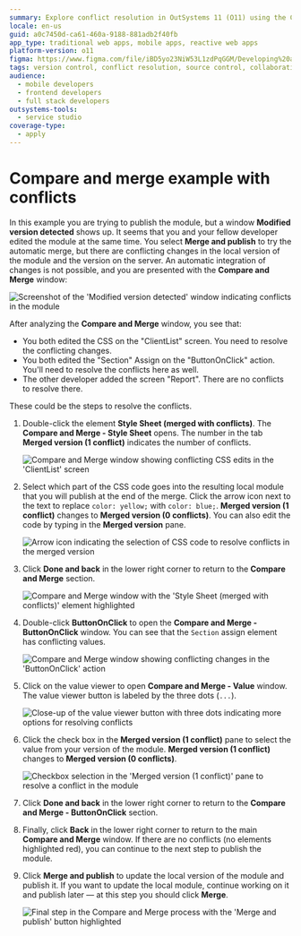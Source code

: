```yaml
---
summary: Explore conflict resolution in OutSystems 11 (O11) using the Compare and Merge feature for simultaneous module edits.
locale: en-us
guid: a0c7450d-ca61-460a-9188-881adb2f40fb
app_type: traditional web apps, mobile apps, reactive web apps
platform-version: o11
figma: https://www.figma.com/file/iBD5yo23NiW53L1zdPqGGM/Developing%20an%20Application?node-id=280:147
tags: version control, conflict resolution, source control, collaboration, development best practices
audience:
  - mobile developers
  - frontend developers
  - full stack developers
outsystems-tools:
  - service studio
coverage-type:
  - apply
---
```


# Compare and merge example with conflicts

In this example you are trying to publish the module, but a window **Modified version detected** shows up. It seems that you and your fellow developer edited the module at the same time. You select **Merge and publish** to try the automatic merge, but there are conflicting changes in the local version of the module and the version on the server. An automatic integration of changes is not possible, and you are presented with the **Compare and Merge** window:

![Screenshot of the 'Modified version detected' window indicating conflicts in the module](images/conflicts-detected.png "Conflicts Detected Window")

After analyzing the **Compare and Merge** window, you see that:

* You both edited the CSS on the "ClientList" screen. You need to resolve the conflicting changes.
* You both edited the "Section" Assign on the "ButtonOnClick" action. You'll need to resolve the conflicts here as well.
* The other developer added the screen "Report". There are no conflicts to resolve there.

These could be the steps to resolve the conflicts.

1. Double-click the element **Style Sheet (merged with conflicts)**. The **Compare and Merge - Style Sheet** opens. The number in the tab **Merged version (1 conflict)** indicates the number of conflicts.

    ![Compare and Merge window showing conflicting CSS edits in the 'ClientList' screen](images/conflicts-text.png "Compare and Merge - Style Sheet")

1. Select which part of the CSS code goes into the resulting local module that you will publish at the end of the merge. Click the arrow icon next to the text to replace `color: yellow;` with  `color: blue;`. **Merged version (1 conflict)** changes to  **Merged version (0 conflicts)**. You can also edit the code by typing in the **Merged version** pane.

    ![Arrow icon indicating the selection of CSS code to resolve conflicts in the merged version](images/conflicts-text-orange-arrow.png "Resolving CSS Conflicts")

1. Click **Done and back** in the lower right corner to return to the **Compare and Merge** section.

    ![Compare and Merge window with the 'Style Sheet (merged with conflicts)' element highlighted](images/merge-example-compare-ss.png "Compare and Merge Section")

1. Double-click **ButtonOnClick** to open the **Compare and Merge - ButtonOnClick** window. You can see that the `Section` assign element has conflicting values.

    ![Compare and Merge window showing conflicting changes in the 'ButtonOnClick' action](images/visual-element-changes.png "Compare and Merge - ButtonOnClick")

1. Click on the value viewer to open **Compare and Merge - Value** window. The value viewer button is labeled by the three dots (`...`).

    ![Close-up of the value viewer button with three dots indicating more options for resolving conflicts](images/visual-element-value-viewer-button.png "Value Viewer Button")

1. Click the check box in the  **Merged version (1 conflict)** pane to select the value from your version of the module. **Merged version (1 conflict)** changes to **Merged version (0 conflicts)**.

    ![Checkbox selection in the 'Merged version (1 conflict)' pane to resolve a conflict in the module](images/text-changes-checkbox.png "Selecting Merged Version Value")

1. Click **Done and back** in the lower right corner to return to the **Compare and Merge - ButtonOnClick** section.

1. Finally, click **Back** in the lower right corner to return to the main **Compare and Merge** window. If there are no conflicts (no elements highlighted red), you can continue to the next step to publish the module.

1. Click **Merge and publish** to update the local version of the module and publish it. If you want to update the local module, continue working on it and publish later — at this step you should click **Merge**.

    ![Final step in the Compare and Merge process with the 'Merge and publish' button highlighted](images/merge-complete.png "Merge and Publish Completion")
